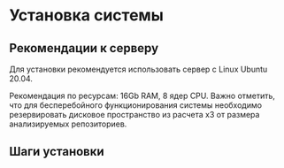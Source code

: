# Установка системы


## Рекомендации к серверу

Для установки рекомендуется использовать сервер с Linux Ubuntu 20.04.

Рекомендация по ресурсам: 16Gb RAM, 8 ядер CPU. Важно отметить, что для бесперебойного функционирования системы необходимо резервировать дисковое пространство из расчета x3 от размера анализируемых репозиториев.


## Шаги установки

